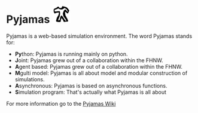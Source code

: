 # Pyjamas ![alt text](https://raw.githubusercontent.com/schmocker/Pyjamas/master/FlaskApp/static/images/favicon48.png "Logo Title Text 1")
Pyjamas is a web-based simulation environment. The word Pyjamas stands for:

* **Py**thon: Pyjamas is running mainly on python.
* **J**oint: Pyjamas grew out of a collaboration within the FHNW.
* **A**gent based: Pyjamas grew out of a collaboration within the FHNW.
* **M**gulti model: Pyjamas is all about model and modular construction of simulations.
* **A**synchronous: Pyjamas is based on asynchronous functions.
* **S**imulation program: That's actually what Pyjamas is all about

For more information go to the [Pyjamas Wiki](https://github.com/schmocker/Pyjamas/wiki)
